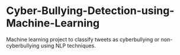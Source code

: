 # Cyber-Bullying-Detection-using-Machine-Learning
Machine learning project to classify tweets as cyberbullying or non-cyberbullying using NLP techniques.

